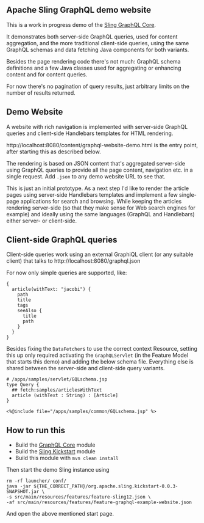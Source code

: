 Apache Sling GraphQL demo website
----

This is a work in progress demo of the [Sling GraphQL Core](https://github.com/apache/sling-org-apache-sling-graphql-core/).

It demonstrates both server-side GraphQL queries, used for content aggregation, and the 
more traditional client-side queries, using the same GraphQL schemas and data fetching
Java components for both variants.

Besides the page rendering code there's not much: GraphQL schema definitions and a few
Java classes used for aggregating or enhancing content and for content queries.

For now there's no pagination of query results, just arbitrary limits on the number
of results returned.

## Demo Website

A website with rich navigation is implemented with server-side GraphQL queries and client-side
Handlebars templates for HTML rendering.

http://localhost:8080/content/graphql-website-demo.html is the entry point, after starting
this as described below.

The rendering is based on JSON content that's aggregated server-side using GraphQL queries
to provide all the page content, navigation etc. in a single request. Add `.json` to any
demo website URL to see that.

This is just an initial prototype. As a next step I'd like to render the article pages using
server-side Handlebars templates and implement a few single-page applications for search
and browsing. While keeping the articles rendering server-side (so that they make sense
for Web search engines for example) and ideally using the same languages (GraphQL and
Handlebars) either server- or client-side.

## Client-side GraphQL queries

Client-side queries work using an external GraphiQL client (or any suitable client) that
talks to http://localhost:8080/graphql.json

For now only simple queries are supported, like:

    {
      article(withText: "jacobi") {
        path
        title
        tags
        seeAlso {
          title
          path
        }
      }
    }

Besides fixing the `DataFetcher`s to use the correct context Resource, setting this up
only required activating the `GraphQLServlet` (in the Feature Model that starts this demo)
and adding the below schema file. Everything else is shared between the server-side and 
client-side query variants.

    # /apps/samples/servlet/GQLschema.jsp
    type Query {
      ## fetch:samples/articlesWithText
      article (withText : String) : [Article]
    }
    
    <%@include file="/apps/samples/common/GQLschema.jsp" %>

## How to run this

* Build the [GraphQL Core](https://github.com/apache/sling-org-apache-sling-graphql-core/) module
* Build the [Sling Kickstart](https://github.com/apache/sling-org-apache-sling-kickstart) module
* Build this module with `mvn clean install`

Then start the demo Sling instance using

    rm -rf launcher/ conf/
    java -jar ${THE_CORRECT_PATH}/org.apache.sling.kickstart-0.0.3-SNAPSHOT.jar \
    -s src/main/resources/features/feature-sling12.json \
    -af src/main/resources/features/feature-graphql-example-website.json 

And open the above mentioned start page.
